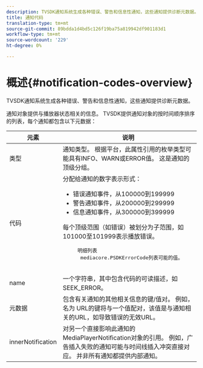 ```yaml
---
description: TVSDK通知系统生成各种错误、警告和信息性通知，这些通知提供诊断元数据。
title: 通知代码
translation-type: tm+mt
source-git-commit: 89bdda1d4bd5c126f19ba75a819942df901183d1
workflow-type: tm+mt
source-wordcount: '229'
ht-degree: 0%

---
```



# 概述{#notification-codes-overview}

TVSDK通知系统生成各种错误、警告和信息性通知，这些通知提供诊断元数据。

通知对象提供与播放器状态相关的信息。 TVSDK提供通知对象的按时间顺序排序的列表，每个通知都包含以下元数据：

<table frame="all" colsep="1" rowsep="1" id="table_DBA8CACF02DB4AF2B053E560850B49CE"> 
 <thead> 
  <tr rowsep="1"> 
   <th colname="1" class="entry"> 元素 </th> 
   <th colname="2" class="entry"> 说明 </th> 
  </tr> 
 </thead>
 <tbody> 
  <tr rowsep="1"> 
   <td colname="1"> 类型 </td> 
   <td colname="2"> 通知类型。 根据平台，此属性引用的枚举类型可能具有INFO、WARN或ERROR值。 这是通知的顶级分组。 </td> 
  </tr> 
  <tr rowsep="1"> 
   <td colname="1"> 代码 </td> 
   <td colname="2">分配给通知的数字表示形式： 
    <ul id="ul_31AB497C6FFA452496DD09B0D78687B9"> 
     <li id="li_53E75022C50246E0982E315D04EFD8B3">错误通知事件，从100000到199999 </li> 
     <li id="li_11AE91D1325E4F718228E662C9C55F9A">警告通知事件，从200000到299999 </li> 
     <li id="li_6D3EA03845294DC2BAD1ACF507639E51">信息通知事件，从300000到399999 </li> 
    </ul> <p>每个顶级范围（如错误）被划分为子范围，如101000至101999表示播放错误。 </p>
    <pre>
     明细列表 
     <span class="codeph"> mediacore.PSDKErrorCode</span>列表可能的值。
    </pre> </td> 
  </tr> 
  <tr rowsep="1"> 
   <td colname="1"> name </td> 
   <td colname="2">一个字符串，其中包含代码的可读描述，如<span class="codeph"> SEEK_ERROR</span>。 </td> 
  </tr> 
  <tr rowsep="1"> 
   <td colname="1"> 元数据 </td> 
   <td colname="2">包含有关通知的其他相关信息的键/值对。 例如，名为<span class="codeph"> URL</span>的键将与一个值配对，该值是与通知相关的URL，如导致错误的无效URL。 </td> 
  </tr> 
  <tr rowsep="0"> 
   <td colname="1"> innerNotification </td> 
   <td colname="2">对另一个直接影响此通知的<span class="codeph"> MediaPlayerNotification</span>对象的引用。 例如，广告插入失败的通知可能与时间线插入冲突直接对应。 并非所有通知都提供内部通知。 </td> 
  </tr> 
 </tbody> 
</table>

